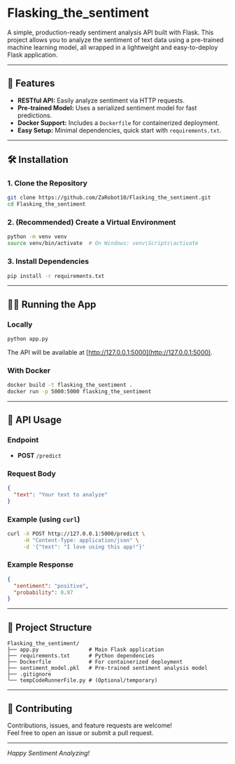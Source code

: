 
# Flasking_the_sentiment

A simple, production-ready sentiment analysis API built with Flask. This project allows you to analyze the sentiment of text data using a pre-trained machine learning model, all wrapped in a lightweight and easy-to-deploy Flask application.

---

## 🚀 Features

- **RESTful API:** Easily analyze sentiment via HTTP requests.
- **Pre-trained Model:** Uses a serialized sentiment model for fast predictions.
- **Docker Support:** Includes a `Dockerfile` for containerized deployment.
- **Easy Setup:** Minimal dependencies, quick start with `requirements.txt`.

---

## 🛠️ Installation

### 1. Clone the Repository

```bash
git clone https://github.com/ZaRobot10/Flasking_the_sentiment.git
cd Flasking_the_sentiment
```

### 2. (Recommended) Create a Virtual Environment

```bash
python -m venv venv
source venv/bin/activate  # On Windows: venv\Scripts\activate
```

### 3. Install Dependencies

```bash
pip install -r requirements.txt
```

---

## 🏃‍♂️ Running the App

### Locally

```bash
python app.py
```

The API will be available at [http://127.0.0.1:5000](http://127.0.0.1:5000).

### With Docker

```bash
docker build -t flasking_the_sentiment .
docker run -p 5000:5000 flasking_the_sentiment
```

---

## 📡 API Usage

### Endpoint

- **POST** `/predict`

### Request Body

```json
{
  "text": "Your text to analyze"
}
```

### Example (using `curl`)

```bash
curl -X POST http://127.0.0.1:5000/predict \
     -H "Content-Type: application/json" \
     -d '{"text": "I love using this app!"}'
```

### Example Response

```json
{
  "sentiment": "positive",
  "probability": 0.97
}
```

---

## 📁 Project Structure

```
Flasking_the_sentiment/
├── app.py                # Main Flask application
├── requirements.txt      # Python dependencies
├── Dockerfile            # For containerized deployment
├── sentiment_model.pkl   # Pre-trained sentiment analysis model
├── .gitignore
└── tempCodeRunnerFile.py # (Optional/temporary)
```

---

## 🤝 Contributing

Contributions, issues, and feature requests are welcome!  
Feel free to open an issue or submit a pull request.

---

*Happy Sentiment Analyzing!*
